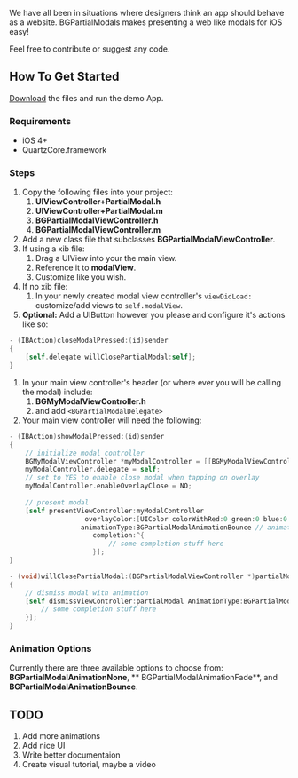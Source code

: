 We have all been in situations where designers think an app should behave as a website. BGPartialModals makes presenting a web like modals for iOS easy!

Feel free to contribute or suggest any code.

## How To Get Started
[Download](https://github.com/lopeza511/BGPartialModals/zipball/master) the files and run the demo App.

### Requirements
- iOS 4+
- QuartzCore.framework

### Steps
1. Copy the following files into your project:
	1. **UIViewController+PartialModal.h**
	1. **UIViewController+PartialModal.m**
	1. **BGPartialModalViewController.h**
	1. **BGPartialModalViewController.m**
1. Add a new class file that subclasses **BGPartialModalViewController**.
1. If using a xib file:
	1. Drag a UIView into your the main view.
	1. Reference it to **modalView**.
	1. Customize like you wish.
1. If no xib file:
	1. In your newly created modal view controller's `viewDidLoad:` customize/add views to `self.modalView`.
1. **Optional:** Add a UIButton however you please and configure it's actions like so:
``` objective-c
- (IBAction)closeModalPressed:(id)sender
{
    [self.delegate willClosePartialModal:self];
}
```
1. In your main view controller's header (or where ever you will be calling the modal) include:
	1. **BGMyModalViewController.h**
	1. and add `<BGPartialModalDelegate>`
1. Your main view controller will need the following:
``` objective-c
- (IBAction)showModalPressed:(id)sender
{
    // initialize modal controller
    BGMyModalViewController *myModalController = [[BGMyModalViewController alloc] initWithNibName:@"BGMyModalViewController" bundle:nil];
    myModalController.delegate = self;
    // set to YES to enable close modal when tapping on overlay
    myModalController.enableOverlayClose = NO;
    
    // present modal
    [self presentViewController:myModalController
                   overlayColor:[UIColor colorWithRed:0 green:0 blue:0 alpha:0.5f] // overlay color with alpha
                  animationType:BGPartialModalAnimationBounce // animation type
                     completion:^{
                         // some completion stuff here
                     }];
}
```
``` objective-c
- (void)willClosePartialModal:(BGPartialModalViewController *)partialModal
{
    // dismiss modal with animation
    [self dismissViewController:partialModal AnimationType:BGPartialModalAnimationFade completion:^{
        // some completion stuff here
    }];
}
```

### Animation Options
Currently there are three available options to choose from: **BGPartialModalAnimationNone**, ** BGPartialModalAnimationFade**, and **BGPartialModalAnimationBounce**.

## TODO
1. Add more animations
1. Add nice UI
1. Write better documentaion
1. Create visual tutorial, maybe a video